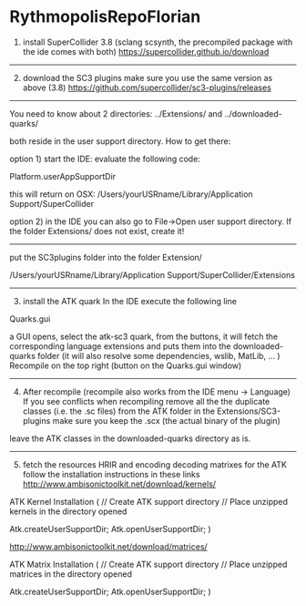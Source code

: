 # RythmopolisRepoFlorian


1) install SuperCollider 3.8 (sclang scsynth, the precompiled package with the ide comes with both)
https://supercollider.github.io/download

------------------

2) download the SC3 plugins make sure you use the same version as above (3.8)
https://github.com/supercollider/sc3-plugins/releases

------------------

You need to know about 2 directories: ../Extensions/  and  ../downloaded-quarks/

both reside in the user support directory. How to get there:

option 1) start the IDE:
evaluate the following code:

Platform.userAppSupportDir

this will return on OSX:
/Users/yourUSRname/Library/Application Support/SuperCollider

option 2)
in the IDE you can also go to File->Open user support directory.
If the folder Extensions/ does not exist, create it!

------------------

put the SC3plugins folder into the folder Extension/

/Users/yourUSRname/Library/Application Support/SuperCollider/Extensions

------------------

3) install the ATK quark
In the IDE execute the following line

Quarks.gui

a GUI opens, select the atk-sc3 quark, from the buttons,
it will fetch the corresponding language extensions and puts them into the downloaded-quarks folder
(it will also resolve some dependencies, wslib, MatLib, ... )
Recompile on the top right (button on the Quarks.gui window)

------------------

4) After recompile (recompile also works from the IDE menu -> Language)
If you see conflicts when recompiling remove all the the duplicate classes (i.e. the .sc files) from the ATK folder in the Extensions/SC3-plugins make sure you keep the .scx (the actual binary of the plugin)

leave the ATK classes in the downloaded-quarks directory as is.

------------------

5) fetch the resources HRIR and encoding decoding matrixes for the ATK  follow the installation instructions in these links
http://www.ambisonictoolkit.net/download/kernels/

ATK Kernel Installation
(
// Create ATK support directory
// Place unzipped kernels in the directory opened  

Atk.createUserSupportDir;
Atk.openUserSupportDir;
)

http://www.ambisonictoolkit.net/download/matrices/

ATK Matrix Installation
(
// Create ATK support directory
// Place unzipped matrices in the directory opened  

Atk.createUserSupportDir;
Atk.openUserSupportDir;
)
